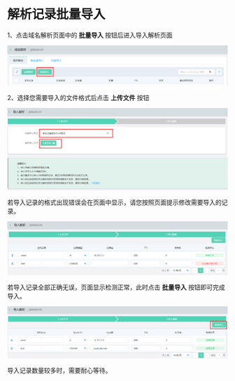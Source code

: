 # 解析记录批量导入

  1、点击域名解析页面中的 **批量导入** 按钮后进入导入解析页面

  ![img](../../../../../image/privatezone/import02.png)
  
  2、选择您需要导入的文件格式后点击 **上传文件** 按钮
  
  ![img](../../../../../image/privatezone/import03.png)

  若导入记录的格式出现错误会在页面中显示，请您按照页面提示修改需要导入的记录。

  ![img](../../../../../image/privatezone/import01.png)

  若导入记录全部正确无误，页面显示检测正常，此时点击 **批量导入** 按钮即可完成导入。

  ![img](../../../../../image/privatezone/import04.png)

  导入记录数量较多时，需要耐心等待。
